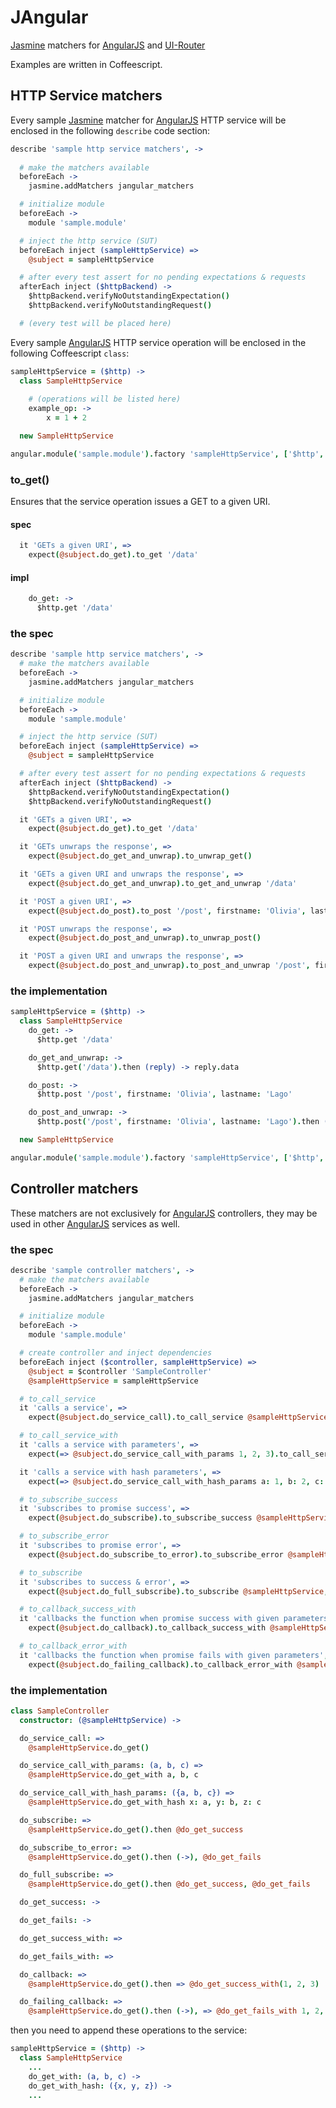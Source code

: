 # JAngular

[Jasmine](http://jasmine.github.io/) matchers for [AngularJS](https://angularjs.org/) and [UI-Router](https://angular-ui.github.io/ui-router/)

Examples are written in Coffeescript.

## HTTP Service matchers
Every sample [Jasmine](http://jasmine.github.io/) matcher for [AngularJS](https://angularjs.org/) HTTP service will be enclosed in the following `describe` code section:

``` Coffeescript
describe 'sample http service matchers', ->
  
  # make the matchers available
  beforeEach ->
    jasmine.addMatchers jangular_matchers

  # initialize module
  beforeEach ->
    module 'sample.module'

  # inject the http service (SUT)
  beforeEach inject (sampleHttpService) =>
    @subject = sampleHttpService

  # after every test assert for no pending expectations & requests
  afterEach inject ($httpBackend) ->
    $httpBackend.verifyNoOutstandingExpectation()
    $httpBackend.verifyNoOutstandingRequest()

  # (every test will be placed here)      
```

Every sample [AngularJS](https://angularjs.org/) HTTP service operation will be enclosed in the following Coffeescript `class`:

``` Coffeescript
sampleHttpService = ($http) ->
  class SampleHttpService
  
    # (operations will be listed here)
    example_op: ->
        x = 1 + 2

  new SampleHttpService

angular.module('sample.module').factory 'sampleHttpService', ['$http', sampleHttpService]
```

### to_get()
Ensures that the service operation issues a GET to a given URI.

#### spec

``` Coffeescript
  it 'GETs a given URI', =>
    expect(@subject.do_get).to_get '/data'
```

#### impl
``` Coffeescript
    do_get: ->
      $http.get '/data'
```

### the spec

``` Coffeescript
describe 'sample http service matchers', ->
  # make the matchers available
  beforeEach ->
    jasmine.addMatchers jangular_matchers

  # initialize module
  beforeEach ->
    module 'sample.module'

  # inject the http service (SUT)
  beforeEach inject (sampleHttpService) =>
    @subject = sampleHttpService

  # after every test assert for no pending expectations & requests
  afterEach inject ($httpBackend) ->
    $httpBackend.verifyNoOutstandingExpectation()
    $httpBackend.verifyNoOutstandingRequest()

  it 'GETs a given URI', =>
    expect(@subject.do_get).to_get '/data'

  it 'GETs unwraps the response', =>
    expect(@subject.do_get_and_unwrap).to_unwrap_get()

  it 'GETs a given URI and unwraps the response', =>
    expect(@subject.do_get_and_unwrap).to_get_and_unwrap '/data'

  it 'POST a given URI', =>
    expect(@subject.do_post).to_post '/post', firstname: 'Olivia', lastname: 'Lago'

  it 'POST unwraps the response', =>
    expect(@subject.do_post_and_unwrap).to_unwrap_post()

  it 'POST a given URI and unwraps the response', =>
    expect(@subject.do_post_and_unwrap).to_post_and_unwrap '/post', firstname: 'Olivia', lastname: 'Lago'
```

### the implementation

``` Coffeescript
sampleHttpService = ($http) ->
  class SampleHttpService
    do_get: ->
      $http.get '/data'

    do_get_and_unwrap: ->
      $http.get('/data').then (reply) -> reply.data

    do_post: ->
      $http.post '/post', firstname: 'Olivia', lastname: 'Lago'

    do_post_and_unwrap: ->
      $http.post('/post', firstname: 'Olivia', lastname: 'Lago').then (reply) -> reply.data

  new SampleHttpService

angular.module('sample.module').factory 'sampleHttpService', ['$http', sampleHttpService]
```

## Controller matchers
These matchers are not exclusively for [AngularJS](https://angularjs.org/) controllers, they may be used in other [AngularJS](https://angularjs.org/) services as well.

### the spec
``` Coffeescript
describe 'sample controller matchers', ->
  # make the matchers available
  beforeEach -> 
    jasmine.addMatchers jangular_matchers

  # initialize module
  beforeEach -> 
    module 'sample.module'

  # create controller and inject dependencies
  beforeEach inject ($controller, sampleHttpService) =>
    @subject = $controller 'SampleController'
    @sampleHttpService = sampleHttpService

  # to_call_service
  it 'calls a service', =>
    expect(@subject.do_service_call).to_call_service @sampleHttpService, 'do_get'

  # to_call_service_with
  it 'calls a service with parameters', =>
    expect(=> @subject.do_service_call_with_params 1, 2, 3).to_call_service_with @sampleHttpService, 'do_get_with', 1, 2, 3

  it 'calls a service with hash parameters', =>
    expect(=> @subject.do_service_call_with_hash_params a: 1, b: 2, c: 3).to_call_service_with @sampleHttpService, 'do_get_with_hash', x: 1, y: 2, z: 3

  # to_subscribe_success
  it 'subscribes to promise success', =>
    expect(@subject.do_subscribe).to_subscribe_success @sampleHttpService, 'do_get', @subject.do_get_success

  # to_subscribe_error
  it 'subscribes to promise error', =>
    expect(@subject.do_subscribe_to_error).to_subscribe_error @sampleHttpService, 'do_get', @subject.do_get_fails

  # to_subscribe
  it 'subscribes to success & error', =>
    expect(@subject.do_full_subscribe).to_subscribe @sampleHttpService, 'do_get', @subject.do_get_success, @subject.do_get_fails

  # to_callback_success_with
  it 'callbacks the function when promise success with given parameters', =>
    expect(@subject.do_callback).to_callback_success_with @sampleHttpService, 'do_get', @subject, 'do_get_success_with', 1, 2, 3

  # to_callback_error_with
  it 'callbacks the function when promise fails with given parameters', =>
    expect(@subject.do_failing_callback).to_callback_error_with @sampleHttpService, 'do_get', @subject, 'do_get_fails_with', 1, 2, 3

```

### the implementation
``` Coffeescript
class SampleController
  constructor: (@sampleHttpService) ->

  do_service_call: =>
    @sampleHttpService.do_get()

  do_service_call_with_params: (a, b, c) =>
    @sampleHttpService.do_get_with a, b, c

  do_service_call_with_hash_params: ({a, b, c}) =>
    @sampleHttpService.do_get_with_hash x: a, y: b, z: c

  do_subscribe: =>
    @sampleHttpService.do_get().then @do_get_success

  do_subscribe_to_error: =>
    @sampleHttpService.do_get().then (->), @do_get_fails

  do_full_subscribe: =>
    @sampleHttpService.do_get().then @do_get_success, @do_get_fails

  do_get_success: ->

  do_get_fails: ->

  do_get_success_with: =>

  do_get_fails_with: =>

  do_callback: =>
    @sampleHttpService.do_get().then => @do_get_success_with(1, 2, 3)

  do_failing_callback: =>
    @sampleHttpService.do_get().then (->), => @do_get_fails_with 1, 2, 3

```
then you need to append these operations to the service:

```Coffeescript
sampleHttpService = ($http) ->
  class SampleHttpService
    ...
    do_get_with: (a, b, c) ->
    do_get_with_hash: ({x, y, z}) ->
    ...
```
